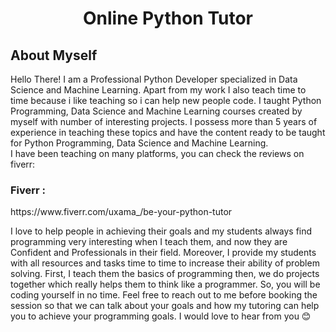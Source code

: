 
<h1 align="center">
  Online Python Tutor
</h1>

<h2>
  About Myself
</h2>

<p>
Hello There! I am a Professional Python Developer specialized in Data Science and Machine Learning. Apart from my work I also teach time to time because i like teaching so i can help new people code. I taught Python Programming, Data Science and Machine Learning courses created by myself with number of interesting projects. I possess more than 5 years of experience in teaching these topics and have the content ready to be taught for Python Programming, Data Science and Machine Learning. <br>
I have been teaching on many platforms, you can check the reviews on fiverr:<br>
<h3>Fiverr :</h3> https://www.fiverr.com/uxama_/be-your-python-tutor

  
I love to help people in achieving their goals and my students always find programming very interesting when I teach them, and now they are Confident and Professionals in their field.
Moreover, I provide my students with all resources and tasks time to time to increase their ability of problem solving. First, I teach them the basics of programming then, we do projects together which really helps them to think like a programmer. So, you will be coding yourself in no time.
Feel free to reach out to me before booking the session so that we can talk about your goals and how my tutoring can help you to achieve your programming goals. I would love to hear from you 😊

</p>
